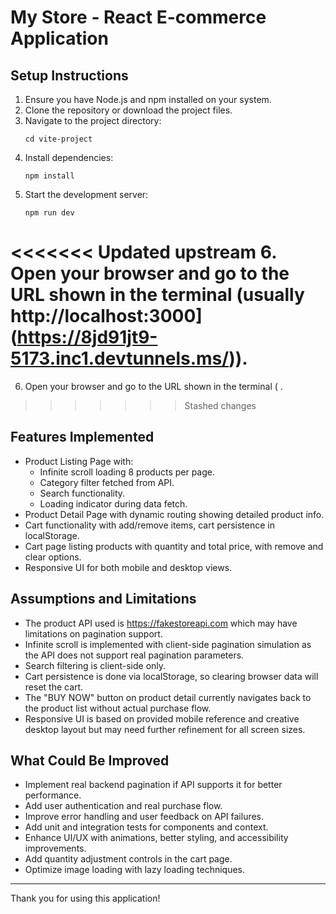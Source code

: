 # My Store - React E-commerce Application

## Setup Instructions

1. Ensure you have Node.js and npm installed on your system.
2. Clone the repository or download the project files.
3. Navigate to the project directory:
   ```
   cd vite-project
   ```
4. Install dependencies:
   ```
   npm install
   ```
5. Start the development server:
   ```
   npm run dev
   ```
<<<<<<< Updated upstream
6. Open your browser and go to the URL shown in the terminal (usually http://localhost:3000](https://8jd91jt9-5173.inc1.devtunnels.ms/)).
=======
6. Open your browser and go to the URL shown in the terminal (
   .
>>>>>>> Stashed changes

## Features Implemented

- Product Listing Page with:
  - Infinite scroll loading 8 products per page.
  - Category filter fetched from API.
  - Search functionality.
  - Loading indicator during data fetch.
- Product Detail Page with dynamic routing showing detailed product info.
- Cart functionality with add/remove items, cart persistence in localStorage.
- Cart page listing products with quantity and total price, with remove and clear options.
- Responsive UI for both mobile and desktop views.

## Assumptions and Limitations

- The product API used is https://fakestoreapi.com which may have limitations on pagination support.
- Infinite scroll is implemented with client-side pagination simulation as the API does not support real pagination parameters.
- Search filtering is client-side only.
- Cart persistence is done via localStorage, so clearing browser data will reset the cart.
- The "BUY NOW" button on product detail currently navigates back to the product list without actual purchase flow.
- Responsive UI is based on provided mobile reference and creative desktop layout but may need further refinement for all screen sizes.

## What Could Be Improved

- Implement real backend pagination if API supports it for better performance.
- Add user authentication and real purchase flow.
- Improve error handling and user feedback on API failures.
- Add unit and integration tests for components and context.
- Enhance UI/UX with animations, better styling, and accessibility improvements.
- Add quantity adjustment controls in the cart page.
- Optimize image loading with lazy loading techniques.

---

Thank you for using this application!
